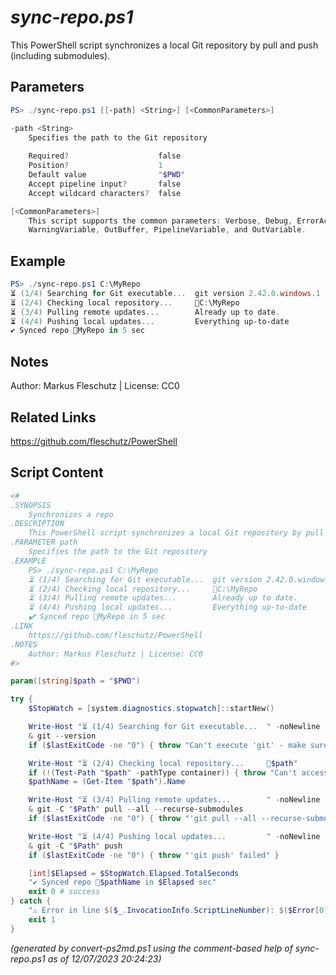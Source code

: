 *sync-repo.ps1*
================

This PowerShell script synchronizes a local Git repository by pull and push (including submodules).

Parameters
----------
```powershell
PS> ./sync-repo.ps1 [[-path] <String>] [<CommonParameters>]

-path <String>
    Specifies the path to the Git repository
    
    Required?                    false
    Position?                    1
    Default value                "$PWD"
    Accept pipeline input?       false
    Accept wildcard characters?  false

[<CommonParameters>]
    This script supports the common parameters: Verbose, Debug, ErrorAction, ErrorVariable, WarningAction, 
    WarningVariable, OutBuffer, PipelineVariable, and OutVariable.
```

Example
-------
```powershell
PS> ./sync-repo.ps1 C:\MyRepo
⏳ (1/4) Searching for Git executable...  git version 2.42.0.windows.1
⏳ (2/4) Checking local repository...     📂C:\MyRepo
⏳ (3/4) Pulling remote updates...        Already up to date.
⏳ (4/4) Pushing local updates...         Everything up-to-date
✔️ Synced repo 📂MyRepo in 5 sec

```

Notes
-----
Author: Markus Fleschutz | License: CC0

Related Links
-------------
https://github.com/fleschutz/PowerShell

Script Content
--------------
```powershell
<#
.SYNOPSIS
	Synchronizes a repo 
.DESCRIPTION
	This PowerShell script synchronizes a local Git repository by pull and push (including submodules).
.PARAMETER path
	Specifies the path to the Git repository
.EXAMPLE
	PS> ./sync-repo.ps1 C:\MyRepo
	⏳ (1/4) Searching for Git executable...  git version 2.42.0.windows.1
	⏳ (2/4) Checking local repository...     📂C:\MyRepo
	⏳ (3/4) Pulling remote updates...        Already up to date.
	⏳ (4/4) Pushing local updates...         Everything up-to-date
	✔️ Synced repo 📂MyRepo in 5 sec
.LINK
	https://github.com/fleschutz/PowerShell
.NOTES
	Author: Markus Fleschutz | License: CC0
#>

param([string]$path = "$PWD")

try {
	$StopWatch = [system.diagnostics.stopwatch]::startNew()

	Write-Host "⏳ (1/4) Searching for Git executable...  " -noNewline
 	& git --version
 	if ($lastExitCode -ne "0") { throw "Can't execute 'git' - make sure Git is installed and available" }

	Write-Host "⏳ (2/4) Checking local repository...     📂$path"
	if (!(Test-Path "$path" -pathType container)) { throw "Can't access folder: $path" }
	$pathName = (Get-Item "$path").Name

	Write-Host "⏳ (3/4) Pulling remote updates...        " -noNewline
	& git -C "$Path" pull --all --recurse-submodules
	if ($lastExitCode -ne "0") { throw "'git pull --all --recurse-submodes' failed" }

	Write-Host "⏳ (4/4) Pushing local updates...         " -noNewline
	& git -C "$Path" push
	if ($lastExitCode -ne "0") { throw "'git push' failed" }

	[int]$Elapsed = $StopWatch.Elapsed.TotalSeconds
	"✔️ Synced repo 📂$pathName in $Elapsed sec"
	exit 0 # success
} catch {
	"⚠️ Error in line $($_.InvocationInfo.ScriptLineNumber): $($Error[0])"
	exit 1
}
```

*(generated by convert-ps2md.ps1 using the comment-based help of sync-repo.ps1 as of 12/07/2023 20:24:23)*

